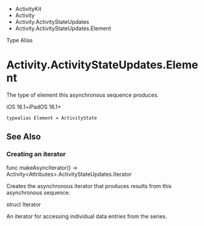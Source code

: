 

- ActivityKit
- Activity
- Activity.ActivityStateUpdates
-  Activity.ActivityStateUpdates.Element 

Type Alias

# Activity.ActivityStateUpdates.Element

The type of element this asynchronous sequence produces.

iOS 16.1+iPadOS 16.1+

``` source
typealias Element = ActivityState
```

## See Also

### Creating an iterator

func makeAsyncIterator() -> Activity&lt;Attributes>.ActivityStateUpdates.Iterator

Creates the asynchronous iterator that produces results from this asynchronous sequence.

struct Iterator

An iterator for accessing individual data entries from the series.

